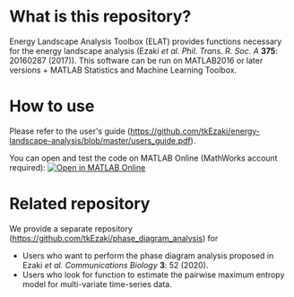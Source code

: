# What is this repository?
Energy Landscape Analysis Toolbox (ELAT) provides functions necessary for the energy landscape analysis (Ezaki *et al.* *Phil. Trans. R. Soc. A* **375**: 20160287 (2017)). This software can be run on MATLAB2016 or later versions + MATLAB Statistics and Machine Learning Toolbox.

# How to use
Please refer to the user's guide (https://github.com/tkEzaki/energy-landscape-analysis/blob/master/users_guide.pdf).

You can open and test the code on MATLAB Online (MathWorks account required): [![Open in MATLAB Online](https://www.mathworks.com/images/responsive/global/open-in-matlab-online.svg)](https://matlab.mathworks.com/open/github/v1?repo=minoue-xx/energy-landscape-analysis)

# Related repository
We provide a separate repository (https://github.com/tkEzaki/phase_diagram_analysis) for 
- Users who want to perform the phase diagram analysis proposed in Ezaki *et al.* *Communications Biology* **3**: 52 (2020).
- Users who look for function to estimate the pairwise maximum entropy model for multi-variate time-series data.
